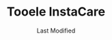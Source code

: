 ---
layout: location-page
date: Last Modified
description: "Local COVID-19 testing is available at Tooele InstaCare in Tooele, Utah, USA."
permalink: "locations/utah/tooele/tooele-instacare/"
tags:
  - locations
  - utah
title: Tooele InstaCare
uniqueName: tooele-instacare
state: Utah
stateAbbr: UT
hood: "Tooele"
address: "777 N Main St"
city: "Tooele"
zip: "84074"
zipsNearby: "84003 84004 84006 84010 84011 84054 84087 84013 84014 84015 84016 84056 84075 84089 84017 84024 84307 84020 84022 84310 84626 84628 84025 84633 84029 84032 84033 84315 84317 84036 84061 84037 84040 84041 84005 84043 84045 84044 84047 84049 84645 84018 84050 84201 84244 84401 84402 84403 84404 84405 84407 84408 84409 84412 84414 84415 84057 84058 84059 84097 84060 84068 84098 84651 84042 84062 84601 84602 84603 84604 84605 84606 84065 84095 84096 84067 84069 84653 84101 84102 84103 84104 84105 84106 84107 84108 84109 84110 84111 84112 84113 84114 84115 84116 84117 84118 84119 84120 84121 84122 84123 84124 84125 84126 84127 84128 84129 84130 84131 84132 84133 84134 84136 84138 84139 84141 84143 84145 84147 84148 84150 84151 84152 84157 84158 84165 84170 84171 84180 84184 84189 84190 84199 84070 84090 84091 84092 84093 84094 84655 84660 84663 84664 84071 84074 84080 84082 84081 84084 84088 84340 84144" 
mapUrl: "http://maps.apple.com/?q=Tooele+InstaCare&address=777+N+Main+St,Tooele,Utah,84074"
locationType: Drive-thru
phone: "435-228-1200"
website: "https://intermountainhealthcare.org/locations/tooele-instacare/"
onlineBooking: undefined
closed: undefined
closedUpdate: April 22nd, 2020
notes: "Requires phone screen."
days: Everyday
hours: 9AM-5PM
ctaMessage: Learn more
ctaUrl: "https://intermountainhealthcare.org/locations/tooele-instacare/"
---